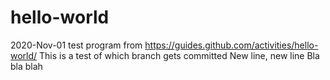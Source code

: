 # hello-world
2020-Nov-01 test program from https://guides.github.com/activities/hello-world/
This is a test of which branch gets committed
New line, new line
Bla bla blah

